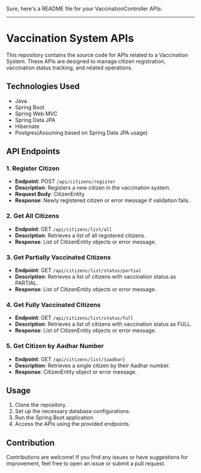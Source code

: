 Sure, here's a README file for your VaccinationController APIs:

---

# Vaccination System APIs

This repository contains the source code for APIs related to a Vaccination System. These APIs are designed to manage citizen registration, vaccination status tracking, and related operations.

## Technologies Used

- Java
- Spring Boot
- Spring Web MVC
- Spring Data JPA
- Hibernate
- Postgres(Assuming based on Spring Data JPA usage)

## API Endpoints

### 1. Register Citizen

- **Endpoint**: POST `/api/citizens/register`
- **Description**: Registers a new citizen in the vaccination system.
- **Request Body**: CitizenEntity
- **Response**: Newly registered citizen or error message if validation fails.

### 2. Get All Citizens

- **Endpoint**: GET `/api/citizens/list/all`
- **Description**: Retrieves a list of all registered citizens.
- **Response**: List of CitizenEntity objects or error message.

### 3. Get Partially Vaccinated Citizens

- **Endpoint**: GET `/api/citizens/list/status/partial`
- **Description**: Retrieves a list of citizens with vaccination status as PARTIAL.
- **Response**: List of CitizenEntity objects or error message.

### 4. Get Fully Vaccinated Citizens

- **Endpoint**: GET `/api/citizens/list/status/full`
- **Description**: Retrieves a list of citizens with vaccination status as FULL.
- **Response**: List of CitizenEntity objects or error message.

### 5. Get Citizen by Aadhar Number

- **Endpoint**: GET `/api/citizens/list/{aadhar}`
- **Description**: Retrieves a single citizen by their Aadhar number.
- **Response**: CitizenEntity object or error message.

## Usage

1. Clone the repository.
2. Set up the necessary database configurations.
3. Run the Spring Boot application.
4. Access the APIs using the provided endpoints.

## Contribution

Contributions are welcome! If you find any issues or have suggestions for improvement, feel free to open an issue or submit a pull request.
